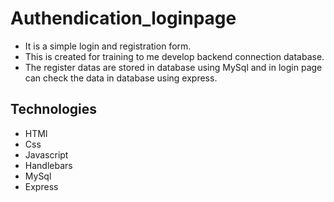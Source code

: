 # Authendication_loginpage
- It is a simple login and registration form.
- This is created for training to me develop backend connection database.
- The register datas are stored in database using MySql and in login page can check the data in database using express.

## Technologies
  - HTMl
  - Css
  - Javascript
  - Handlebars
  - MySql
  - Express